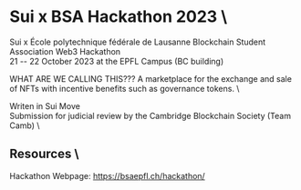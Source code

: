 # Sui x BSA Hackathon 2023 \
Sui x École polytechnique fédérale de Lausanne Blockchain Student Association Web3 Hackathon \
21 -- 22 October 2023 at the EPFL Campus (BC building)

WHAT ARE WE CALLING THIS???
A marketplace for the exchange and sale of NFTs with incentive benefits such as governance tokens. \

Writen in Sui Move \
Submission for judicial review by the Cambridge Blockchain Society (Team Camb) \

## Resources \
Hackathon Webpage: https://bsaepfl.ch/hackathon/
